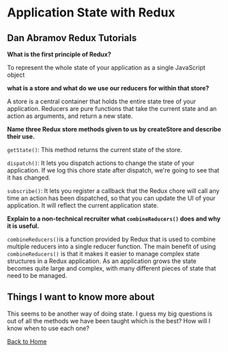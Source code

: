 # Application State with Redux

## Dan Abramov Redux Tutorials

**What is the first principle of Redux?**

To represent the whole state of your application as a single JavaScript object

**what is a store and what do we use our reducers for within that store?**

A store is a central container that holds the entire state tree of your application.
Reducers are pure functions that take the current state and an action as arguments, and return a new state.

**Name three Redux store methods given to us by createStore and describe their use.**

`getState()`: This method returns the current state of the store.

`dispatch()`: It lets you dispatch actions to change the state of your application. If we log this chore state after dispatch, we're going to see that it has changed.

`subscribe()`: It lets you register a callback that the Redux chore will call any time an action has been dispatched, so that you can update the UI of your application. It will reflect the current application state.

**Explain to a non-technical recruiter what `combineReducers()` does and why it is useful.**

`combineReducers()`is a function provided by Redux that is used to combine multiple reducers into a single reducer function. The main benefit of using `combineReducers()` is that it makes it easier to manage complex state structures in a Redux application. As an application grows the state becomes quite large and complex, with many different pieces of state that need to be managed.

## Things I want to know more about

This seems to be another way of doing state.  I guess my big questions is out of all the methods we have been taught which is the best? How will I know when to use each one?

[Back to Home](../README.md)
